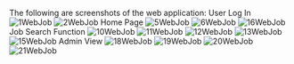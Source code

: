 The following are screenshots of the web application:
User Log In
![1WebJob](https://github.com/user-attachments/assets/b3a2d83c-c96f-4e82-a894-1173190e3406)
![2WebJob](https://github.com/user-attachments/assets/6d1f792e-7838-4033-8fe6-fb2289a333be)
Home Page
![5WebJob](https://github.com/user-attachments/assets/3cdb97a6-3519-4914-85dc-23db8abe5c20)
![6WebJob](https://github.com/user-attachments/assets/3a944e8a-b21d-4df2-ae39-69f59bc7160c)
![16WebJob](https://github.com/user-attachments/assets/38616607-7655-45d9-95d0-9e4cc5c2021a)
Job Search Function
![10WebJob](https://github.com/user-attachments/assets/ceba7d5e-246e-45d2-be61-b2b33db6b48d)
![11WebJob](https://github.com/user-attachments/assets/cb1f6111-9883-4be5-965d-8a66c1ae262d)
![12WebJob](https://github.com/user-attachments/assets/65f77a7d-5d3b-4ba2-9c66-ae2c60851b70)
![13WebJob](https://github.com/user-attachments/assets/bbaefaf6-26b8-4f01-8eef-ddbf1954bda4)
![15WebJob](https://github.com/user-attachments/assets/e1e2f6f9-1dc8-4483-9b23-45a85fad6182)
Admin View
![18WebJob](https://github.com/user-attachments/assets/4ede4e69-e445-4b2a-8fb2-3e07e1ae00a8)
![19WebJob](https://github.com/user-attachments/assets/7ea2ea81-b876-4211-b5c5-11c8cdc21ac7)
![20WebJob](https://github.com/user-attachments/assets/d5ceed3e-df10-473a-8f42-e3413ba3586e)
![21WebJob](https://github.com/user-attachments/assets/1e5b55d8-bc25-481d-a4ac-5ffd077de66d)

